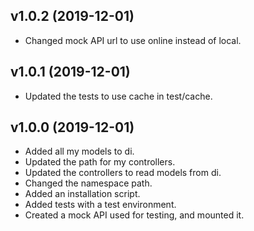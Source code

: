 ## v1.0.2 (2019-12-01)

-   Changed mock API url to use online instead of local.

## v1.0.1 (2019-12-01)

-   Updated the tests to use cache in test/cache.

## v1.0.0 (2019-12-01)

-   Added all my models to di.
-   Updated the path for my controllers.
-   Updated the controllers to read models from di.
-   Changed the namespace path.
-   Added an installation script.
-   Added tests with a test environment.
-   Created a mock API used for testing, and mounted it.
